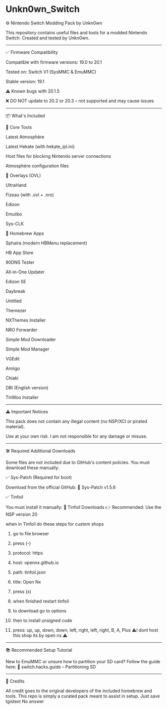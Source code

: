 # Unkn0wn_Switch
⚙️ Nintendo Switch Modding Pack by Unkn0wn

This repository contains useful files and tools for a modded Nintendo Switch.
Created and tested by Unkn0wn.


---

✅ Firmware Compatibility

Compatible with firmware versions: 19.0 to 20.1

Tested on: Switch V1 (SysMMC & EmuMMC)

Stable version: 19.1

⚠️ Known bugs with 20.1.5

❌ DO NOT update to 20.2 or 20.3 – not supported and may cause issues



---

📦 What's Included

🔧 Core Tools

Latest Atmosphère

Latest Hekate (with hekate_ipl.ini)

Host files for blocking Nintendo server connections

Atmosphère configuration files


🧩 Overlays (OVL)

UltraHand

Fizeau (with .ovl + .nro)

Edizon

Emuiibo

Sys-CLK


📲 Homebrew Apps

Sphaira (modern HBMenu replacement)

HB App Store

90DNS Tester

All-in-One Updater

Edizon SE

Daybreak

Untitled

Themezer

NXThemes Installer

NRO Forwarder

Simple Mod Downloader

Simple Mod Manager

VGEdit

Amiigo

Chiaki

DBI (English version)

TinWoo Installer



---

⚠️ Important Notices

This pack does not contain any illegal content (no NSP/XCI or pirated material).

Use at your own risk. I am not responsible for any damage or misuse.



---

🛠️ Required Additional Downloads

Some files are not included due to GitHub's content policies. You must download these manually:

✅ Sys-Patch (Required for boot)

Download from the official GitHub:
🔗 Sys-Patch v1.5.6

✅ Tinfoil

You must install it manually:
🔗 Tinfoil Downloads
👉 Recommended: Use the NSP version 20

when in Tinfoil do these steps for custom shops

1. go to file browser


2. press (-)


3. protocol: https


4. host: opennx.github.io


5. path: tinfoil.json


6. title: Open Nx


7. press (x)


8. when finished restart tinfoil


9. to download go to options


10. then to install unsigned code


11. press: up, up, down, down, left, right, left, right, B, A, Plus
⚠️I dont host this shop its by open nx.⚠️




---

📚 Recommended Setup Tutorial

New to EmuMMC or unsure how to partition your SD card?
Follow the guide here:
🔗 switch.hacks.guide – Partitioning SD


---

🙏 Credits

All credit goes to the original developers of the included homebrew and tools. This repo is simply a curated pack meant to assist in setup.
Just save tgistext No answer

